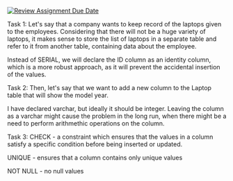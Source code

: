 [![Review Assignment Due Date](https://classroom.github.com/assets/deadline-readme-button-22041afd0340ce965d47ae6ef1cefeee28c7c493a6346c4f15d667ab976d596c.svg)](https://classroom.github.com/a/JCpTxXs5)

Task 1:
Let's say that a company wants to keep record of the laptops given to the employees.
Considering that there will not be a huge variety of laptops, it makes sense to store
the list of laptops in a separate table and refer to it from another table, containing data
about the employee.

Instead of SERIAL, we will declare the ID column as an identity column, which is a more
robust approach, as it will prevent the accidental insertion of the values.

Task 2:
Then, let's say that we want to add a new column to the Laptop table that
will show the model year.

I have declared varchar, but ideally it should be integer.
Leaving the column as a varchar might cause the problem in the long run, when there
might be a need to perform arithmethic operations on the column.
  
Task 3:
CHECK - a constraint which ensures that the values in a column satisfy a specific
condition before being inserted or updated.

UNIQUE - ensures that a column contains only unique values

NOT NULL - no null values
